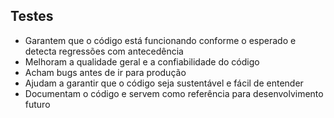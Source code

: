 ## Testes

- Garantem que o código está funcionando conforme o esperado e detecta regressões com antecedência
- Melhoram a qualidade geral e a confiabilidade do código
- Acham bugs antes de ir para produção
- Ajudam a garantir que o código seja sustentável e fácil de entender
- Documentam o código e servem como referência para desenvolvimento futuro